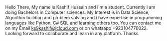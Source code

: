 Hello There, My name is Kashif Hussain and i'm a student. Currently i am doing Bachelors in Computer sciences.
My Interest is in Data Science, Algorithm building and problem solving and i have expertise in programming languages like Python, C# SQL and learning others too.
You can contact me on my Email ks9kashif@icloud.com or on whatsapp +923104770022. 
Looking forward to collaborate and learn in any platform. Thanks 

<!---
Kashifks9/Kashifks9 is a ✨ special ✨ repository because its `README.md` (this file) appears on your GitHub profile.
You can click the Preview link to take a look at your changes.
--->
